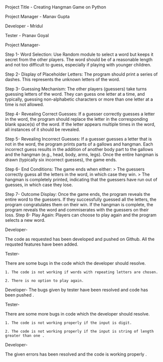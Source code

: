 Project Title - Creating Hangman Game on Python

Project Manager - Manav Gupta

Developer - Mridul 

Tester - Pranav Goyal


Project Manager-

Step 1-
    Word Selection: Use Random module to select a word but keeps it secret from the other players. The word should be of a reasonable length and not too difficult to guess, especially if playing with younger children.

Step 2-
    Display of Placeholder Letters: The program should print a series of dashes. This represents the unknown letters of the word.

Step 3-
    Guessing Mechanism: The other players (guessers) take turns guessing letters of the word. They can guess one letter at a time, and typically, guessing non-alphabetic characters or more than one letter at a time is not allowed.

Step 4-
    Revealing Correct Guesses: If a guesser correctly guesses a letter in the word, the program should replace the letter in the corresponding blank space(s) of the word. If the letter appears multiple times in the word, all instances of it should be revealed.

Step 5-
    Revealing Incorrect Guesses: If a guesser guesses a letter that is not in the word, the program prints parts of a gallows and hangman. Each incorrect guess results in the addition of another body part to the gallows and the hangman (e.g., head, body, arms, legs). Once the entire hangman is drawn (typically six incorrect guesses), the game ends.

Step 6-
    End Conditions: The game ends when either:
      > The guessers correctly guess all the letters in the word, in which case they win.
      > The hangman is completely printed, indicating that the guessers have run out of guesses, in which case they lose.

Step 7-
    Outcome Display: Once the game ends, the program reveals the entire word to the guessers. If they successfully guessed all the letters, the program congratulates them on their win. If the hangman is complete, the program reveals the word and commiserates with the guessers on their loss.
Step 8-
    Play Again: Players can choose to play again and the program selects a new word.



Developer-

The code as requested has been developed and pushed on Github. All the requsted features have been added.


Tester-

There are some bugs in the code which the developer should resolve.

    1. The code is not working if words with repeating letters are chosen.
    
    2. There is no option to play again.

Developer-
The bugs given by tester have been resolved and code has been pushed .


Tester-

There are some more bugs in code which the developer should resolve.

    1. The code is not working properly if the input is digit.
    
    2. The code is not working properly if the input is string of length greater than one .
Developer-

The given errors has been resolved and the code is working properly . 
